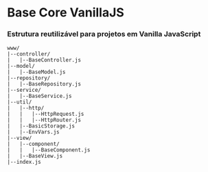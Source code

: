 # Base Core VanillaJS
### Estrutura reutilizável para projetos em Vanilla JavaScript

```
www/
|--controller/
|   |--BaseController.js
|--model/
|   |--BaseModel.js
|--repository/
|   |--BaseRepository.js
|--service/
|   |--BaseService.js
|--util/
|   |--http/
|   |   |--HttpRequest.js
|   |   |--HttpRouter.js
|   |--BasicStorage.js
|   |--EnvVars.js
|--view/
|   |--component/
|   |   |--BaseComponent.js
|   |--BaseView.js
|--index.js
```
